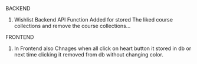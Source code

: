 BACKEND
1. Wishlist Backend API Function Added for stored The liked course collections and remove the course collections...



FRONTEND
1. In Frontend also Chnages when all click on heart button it stored in db or next time clicking it removed from db without changing color.
